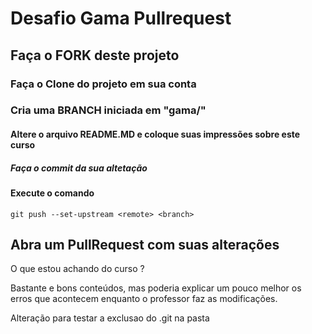 # Desafio Gama Pullrequest

## Faça o FORK deste projeto

### Faça o Clone do projeto em sua conta

### Cria uma BRANCH iniciada em "gama/"

#### Altere o arquivo README.MD e coloque suas impressões sobre este curso

##### Faça o commit da sua altetação

#### Execute o comando

`git push --set-upstream <remote> <branch>`

## Abra um PullRequest com suas alterações

O que estou achando do curso ?

Bastante e bons conteúdos, mas poderia explicar um pouco melhor os erros que acontecem enquanto o professor faz as modificações.


Alteração para testar a exclusao do .git na pasta
